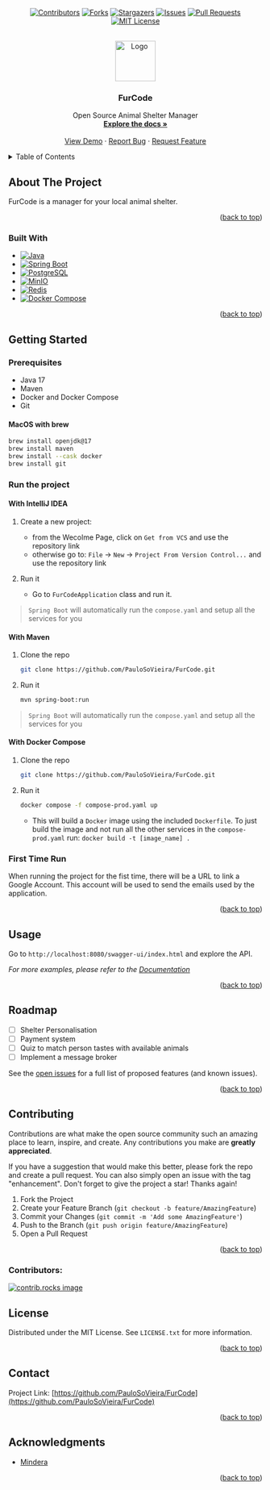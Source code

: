 <!-- Improved compatibility of back to top link: See: https://github.com/othneildrew/Best-README-Template/pull/73 -->
<a id="readme-top"></a>
<!--
*** Thanks for checking out the Best-README-Template. If you have a suggestion
*** that would make this better, please fork the repo and create a pull request
*** or simply open an issue with the tag "enhancement".
*** Don't forget to give the project a star!
*** Thanks again! Now go create something AMAZING! :D
-->



<!-- PROJECT SHIELDS -->
<!--
*** I'm using markdown "reference style" links for readability.
*** Reference links are enclosed in brackets [ ] instead of parentheses ( ).
*** See the bottom of this document for the declaration of the reference variables
*** for contributors-url, forks-url, etc. This is an optional, concise syntax you may use.
*** https://www.markdownguide.org/basic-syntax/#reference-style-links
-->
<div align="center">
  
[![Contributors][contributors-shield]][contributors-url]
[![Forks][forks-shield]][forks-url]
[![Stargazers][stars-shield]][stars-url]
[![Issues][issues-shield]][issues-url]
[![Pull Requests][pull-requests-shield]][pull-requests-url]
[![MIT License][license-shield]][license-url]

</div>
<!-- PROJECT LOGO -->
<br />
<div align="center">
  <a href="https://github.com/PauloSoVieira/FurCode">
    <img src="https://openmoji.org/data/color/svg/1F439.svg" alt="Logo" width="80" height="80">
  </a>
<h3 align="center">FurCode</h3>

  <p align="center">
    Open Source Animal Shelter Manager
    <br />
    <a href="https://github.com/PauloSoVieira/FurCode"><strong>Explore the docs »</strong></a>
    <br />
    <br />
    <a href="https://github.com/PauloSoVieira/FurCode">View Demo</a>
    ·
    <a href="https://github.com/PauloSoVieira/FurCode/issues/new?labels=bug&template=bug-report---.md">Report Bug</a>
    ·
    <a href="https://github.com/PauloSoVieira/FurCode/issues/new?labels=enhancement&template=feature-request---.md">Request Feature</a>
  </p>
</div>



<!-- TABLE OF CONTENTS -->
<details>
  <summary>Table of Contents</summary>
  <ol>
    <li>
      <a href="#about-the-project">About The Project</a>
      <ul>
        <li><a href="#built-with">Built With</a></li>
      </ul>
    </li>
    <li>
      <a href="#getting-started">Getting Started</a>
      <ul>
        <li><a href="#prerequisites">Prerequisites</a></li>
        <li><a href="#installation">Installation</a></li>
      </ul>
    </li>
    <li><a href="#usage">Usage</a></li>
    <li><a href="#roadmap">Roadmap</a></li>
    <li><a href="#contributing">Contributing</a></li>
    <li><a href="#license">License</a></li>
    <li><a href="#contact">Contact</a></li>
    <li><a href="#acknowledgments">Acknowledgments</a></li>
  </ol>
</details>



<!-- ABOUT THE PROJECT -->
## About The Project

FurCode is a manager for your local animal shelter.

<p align="right">(<a href="#readme-top">back to top</a>)</p>



### Built With

* [![Java][java]][java-url]
* [![Spring Boot][spring-boot]][spring-boot-url]
* [![PostgreSQL][postgresql]][postgresql-url]
* [![MinIO][minio]][minio-url]
* [![Redis][redis]][redis-url]
* [![Docker Compose][docker-compose]][docker-compose-url]

<p align="right">(<a href="#readme-top">back to top</a>)</p>



<!-- GETTING STARTED -->
## Getting Started

### Prerequisites

* Java 17
* Maven
* Docker and Docker Compose
* Git

#### MacOS with brew
  ```sh
  brew install openjdk@17
  brew install maven
  brew install --cask docker
  brew install git
  ```

### Run the project

#### With IntelliJ IDEA
1. Create a new project:
    - from the Wecolme Page, click on `Get from VCS` and use the repository link
    - otherwise go to: `File` -> `New` -> `Project From Version Control...` and use the repository link

2. Run it
   - Go to `FurCodeApplication` class and run it.
     
>`Spring Boot` will automatically run the `compose.yaml` and setup all the services for you

#### With Maven
1. Clone the repo
   
   ```sh
   git clone https://github.com/PauloSoVieira/FurCode.git
   ```
2. Run it
   
   ```sh
   mvn spring-boot:run
   ```
   
>`Spring Boot` will automatically run the `compose.yaml` and setup all the services for you

#### With Docker Compose
1. Clone the repo
   
   ```sh
   git clone https://github.com/PauloSoVieira/FurCode.git
   ```
2. Run it
   
   ```sh
   docker compose -f compose-prod.yaml up
   ```
    - This will build a `Docker` image using the included `Dockerfile`. To just build the image and not run all the other services in the `compose-prod.yaml` run: `docker build -t [image_name] .`

### First Time Run

When running the project for the fist time, there will be a URL to link a Google Account. This account will be used to send the emails used by the application.
   
<p align="right">(<a href="#readme-top">back to top</a>)</p>



<!-- USAGE EXAMPLES -->
## Usage

Go to ```http://localhost:8080/swagger-ui/index.html``` and explore the API.

_For more examples, please refer to the [Documentation](https://github.com/PauloSoVieira/FurCode)_

<p align="right">(<a href="#readme-top">back to top</a>)</p>


<!-- ROADMAP -->
## Roadmap

- [ ] Shelter Personalisation
- [ ] Payment system
- [ ] Quiz to match person tastes with available animals
- [ ] Implement a message broker

See the [open issues](https://github.com/PauloSoVieira/FurCode/issues) for a full list of proposed features (and known issues).

<p align="right">(<a href="#readme-top">back to top</a>)</p>



<!-- CONTRIBUTING -->
## Contributing

Contributions are what make the open source community such an amazing place to learn, inspire, and create. Any contributions you make are **greatly appreciated**.

If you have a suggestion that would make this better, please fork the repo and create a pull request. You can also simply open an issue with the tag "enhancement".
Don't forget to give the project a star! Thanks again!

1. Fork the Project
2. Create your Feature Branch (`git checkout -b feature/AmazingFeature`)
3. Commit your Changes (`git commit -m 'Add some AmazingFeature'`)
4. Push to the Branch (`git push origin feature/AmazingFeature`)
5. Open a Pull Request

<p align="right">(<a href="#readme-top">back to top</a>)</p>

### Contributors:

<a href="https://github.com/PauloSoVieira/FurCode/graphs/contributors">
  <img src="https://contrib.rocks/image?repo=PauloSoVieira/FurCode" alt="contrib.rocks image" />
</a>



<!-- LICENSE -->
## License

Distributed under the MIT License. See `LICENSE.txt` for more information.

<p align="right">(<a href="#readme-top">back to top</a>)</p>



<!-- CONTACT -->
## Contact

Project Link: [https://github.com/PauloSoVieira/FurCode](https://github.com/PauloSoVieira/FurCode)

<p align="right">(<a href="#readme-top">back to top</a>)</p>



<!-- ACKNOWLEDGMENTS -->
## Acknowledgments

* [Mindera](https://mindera.com/)


<p align="right">(<a href="#readme-top">back to top</a>)</p>



<!-- MARKDOWN LINKS & IMAGES -->
<!-- https://www.markdownguide.org/basic-syntax/#reference-style-links -->
[contributors-shield]: https://img.shields.io/github/contributors/PauloSoVieira/FurCode.svg?style=for-the-badge
[contributors-url]: https://github.com/PauloSoVieira/FurCode/graphs/contributors
[forks-shield]: https://img.shields.io/github/forks/PauloSoVieira/FurCode.svg?style=for-the-badge
[forks-url]: https://github.com/PauloSoVieira/FurCode/network/members
[stars-shield]: https://img.shields.io/github/stars/PauloSoVieira/FurCode.svg?style=for-the-badge
[stars-url]: https://github.com/PauloSoVieira/FurCode/stargazers
[issues-shield]: https://img.shields.io/github/issues/PauloSoVieira/FurCode.svg?style=for-the-badge
[issues-url]: https://github.com/PauloSoVieira/FurCode/issues
[pull-requests-shield]: https://img.shields.io/github/issues-pr/PauloSoVieira/FurCode.svg?style=for-the-badge
[pull-requests-url]: https://github.com/PauloSoVieira/FurCode/pulls
[license-shield]: https://img.shields.io/github/license/PauloSoVieira/FurCode.svg?style=for-the-badge
[license-url]: https://github.com/PauloSoVieira/FurCode/blob/master/LICENSE.txt

[spring-boot]: https://img.shields.io/badge/Spring%20Boot-3.3.2-brightgreen?logo=spring-boot
[spring-boot-url]: https://spring.io/projects/spring-boot
[java]: https://img.shields.io/badge/Java-17-orange?logo=java&logoColor=white
[java-url]: https://www.java.com/en/
[postgresql]: https://img.shields.io/badge/PostgreSQL-16.3-blue?logo=postgresql&logoColor=white
[postgresql-url]: https://www.postgresql.org/
[minio]: https://img.shields.io/badge/MinIO-2024-red?logo=minio&logoColor=white
[minio-url]: https://min.io/
[redis]: https://img.shields.io/badge/Redis-7.4.0-red?logo=redis&logoColor=white
[redis-url]: https://redis.io/
[docker-compose]: https://img.shields.io/badge/Docker--Compose-2496ED?logo=docker&logoColor=white
[docker-compose-url]: https://docs.docker.com/compose/
